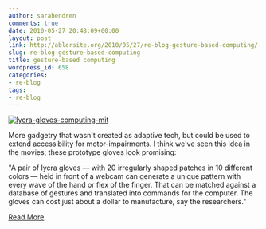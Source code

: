 ```yaml
---
author: sarahendren
comments: true
date: 2010-05-27 20:48:09+00:00
layout: post
link: http://ablersite.org/2010/05/27/re-blog-gesture-based-computing/
slug: re-blog-gesture-based-computing
title: gesture-based computing
wordpress_id: 658
categories:
- re-blog
tags:
- re-blog
---
```


[![lycra-gloves-computing-mit](http://ablersite.files.wordpress.com/2010/05/lycra-gloves-computing-mit.jpg)](http://ablersite.files.wordpress.com/2010/05/lycra-gloves-computing-mit.jpg)

More gadgetry that wasn't created as adaptive tech, but could be used to extend accessibility for motor-impairments. I think we've seen this idea in the movies; these prototype gloves look promising:

"A pair of lycra gloves — with 20 irregularly shaped patches in 10 different colors — held in front of a webcam can generate a unique pattern with every wave of the hand or flex of the finger. That can be matched against a database of gestures and translated into commands for the computer. The gloves can cost just about a dollar to manufacture, say the researchers."


[Read More](http://www.wired.com/gadgetlab/2010/05/gloves-gesture-computing/#ixzz0pAGgBIsG).
